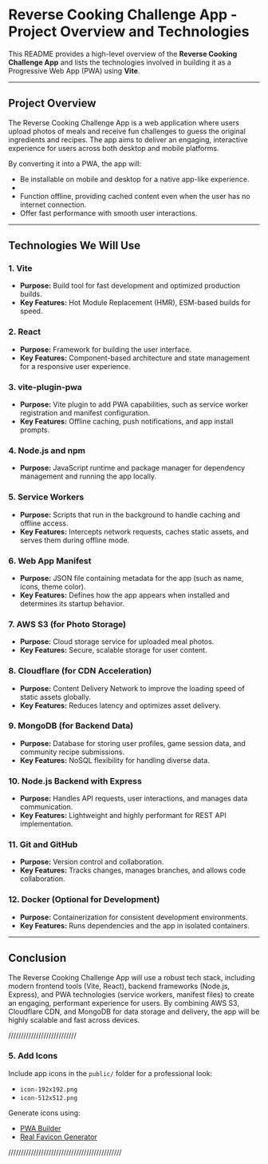 # Reverse Cooking Challenge App - Project Overview and Technologies

This README provides a high-level overview of the **Reverse Cooking Challenge App** and lists the technologies involved in building it as a Progressive Web App (PWA) using **Vite**.

---


## **Project Overview**
The Reverse Cooking Challenge App is a web application where users upload photos of meals and receive fun challenges to guess the original ingredients and recipes. The app aims to deliver an engaging, interactive experience for users across both desktop and mobile platforms.


By converting it into a PWA, the app will:
- Be installable on mobile and desktop for a native app-like experience.
- 
- Function offline, providing cached content even when the user has no internet connection.
- Offer fast performance with smooth user interactions.

---



## **Technologies We Will Use**









### **1. Vite**
- **Purpose:** Build tool for fast development and optimized production builds.
- **Key Features:** Hot Module Replacement (HMR), ESM-based builds for speed.

### **2. React**
- **Purpose:** Framework for building the user interface.
- **Key Features:** Component-based architecture and state management for a responsive user experience.

### **3. vite-plugin-pwa**
- **Purpose:** Vite plugin to add PWA capabilities, such as service worker registration and manifest configuration.
- **Key Features:** Offline caching, push notifications, and app install prompts.

### **4. Node.js and npm**
- **Purpose:** JavaScript runtime and package manager for dependency management and running the app locally.

### **5. Service Workers**
- **Purpose:** Scripts that run in the background to handle caching and offline access.
- **Key Features:** Intercepts network requests, caches static assets, and serves them during offline mode.

### **6. Web App Manifest**
- **Purpose:** JSON file containing metadata for the app (such as name, icons, theme color).
- **Key Features:** Defines how the app appears when installed and determines its startup behavior.

### **7. AWS S3 (for Photo Storage)**
- **Purpose:** Cloud storage service for uploaded meal photos.
- **Key Features:** Secure, scalable storage for user content.

### **8. Cloudflare (for CDN Acceleration)**
- **Purpose:** Content Delivery Network to improve the loading speed of static assets globally.
- **Key Features:** Reduces latency and optimizes asset delivery.

### **9. MongoDB (for Backend Data)**
- **Purpose:** Database for storing user profiles, game session data, and community recipe submissions.
- **Key Features:** NoSQL flexibility for handling diverse data.

### **10. Node.js Backend with Express**
- **Purpose:** Handles API requests, user interactions, and manages data communication.
- **Key Features:** Lightweight and highly performant for REST API implementation.

### **11. Git and GitHub**
- **Purpose:** Version control and collaboration.
- **Key Features:** Tracks changes, manages branches, and allows code collaboration.

### **12. Docker (Optional for Development)**
- **Purpose:** Containerization for consistent development environments.
- **Key Features:** Runs dependencies and the app in isolated containers.

---




## **Conclusion**
The Reverse Cooking Challenge App will use a robust tech stack, including modern frontend tools (Vite, React), backend frameworks (Node.js, Express), and PWA technologies (service workers, manifest files) to create an engaging, performant experience for users. By combining AWS S3, Cloudflare CDN, and MongoDB for data storage and delivery, the app will be highly scalable and fast across devices.


///////////////////////////
### **5. Add Icons**
Include app icons in the `public/` folder for a professional look:
- `icon-192x192.png`
- `icon-512x512.png`

Generate icons using:
- [PWA Builder](https://www.pwabuilder.com/)
- [Real Favicon Generator](https://realfavicongenerator.net/)

/////////////////////////////////////////////
